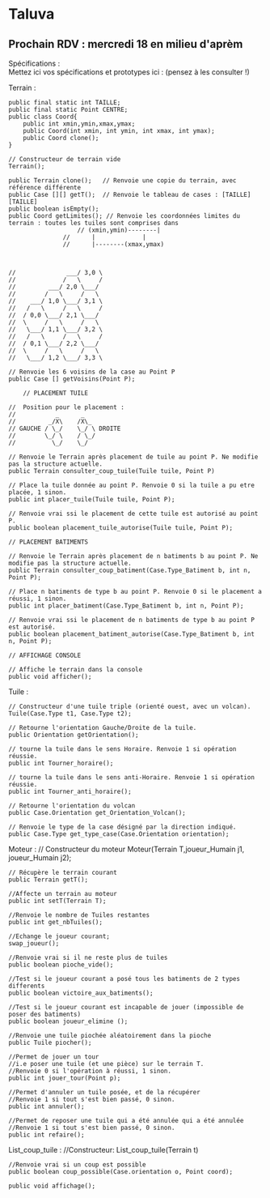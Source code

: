 # Taluva

## Prochain RDV : mercredi 18 en  milieu d'aprèm

Spécifications :  
Mettez ici vos spécifications et prototypes ici : (pensez à les consulter !)

Terrain :

	public final static int TAILLE;
	public final static Point CENTRE;
	public class Coord{
		public int xmin,ymin,xmax,ymax;
		public Coord(int xmin, int ymin, int xmax, int ymax);
		public Coord clone();
	}

	// Constructeur de terrain vide  
	Terrain();
	
	public Terrain clone();   // Renvoie une copie du terrain, avec référence différente
	public Case [][] getT();  // Renvoie le tableau de cases : [TAILLE] [TAILLE]
	public boolean isEmpty();
	public Coord getLimites(); // Renvoie les coordonnées limites du terrain : toutes les tuiles sont comprises dans
		  	     	   // (xmin,ymin)--------|
				   //      |             |
				   //      |--------(xmax,ymax)
	

	
	//              ___/ 3,0 \
	//             /   \     /
	//         ___/ 2,0 \___/
	//        /   \     /   \
	//    ___/ 1,0 \___/ 3,1 \
	//   /	 \     /   \     /
	//  / 0,0 \___/ 2,1 \___/
	//  \     /   \     /   \
	//   \___/ 1,1 \___/ 3,2 \
	//   /   \     /   \     /
	//  / 0,1 \___/ 2,2 \___/
	//  \     /   \     /   \
	//   \___/ 1,2 \___/ 3,3 \
	
	// Renvoie les 6 voisins de la case au Point P
	public Case [] getVoisins(Point P);
	
		// PLACEMENT TUILE
		
	//	Position pour le placement :
	//           _      _
	//         _/X\    /X\_
	// GAUCHE / \_/    \_/ \ DROITE
	//        \_/ \    / \_/
	//          \_/    \_/
	
	// Renvoie le Terrain après placement de tuile au point P. Ne modifie pas la structure actuelle.
	public Terrain consulter_coup_tuile(Tuile tuile, Point P)
	
	// Place la tuile donnée au point P. Renvoie 0 si la tuile a pu etre placée, 1 sinon.
	public int placer_tuile(Tuile tuile, Point P);
	
	// Renvoie vrai ssi le placement de cette tuile est autorisé au point P.
	public boolean placement_tuile_autorise(Tuile tuile, Point P);
	
	// PLACEMENT BATIMENTS
	
	// Renvoie le Terrain après placement de n batiments b au point P. Ne modifie pas la structure actuelle.
	public Terrain consulter_coup_batiment(Case.Type_Batiment b, int n, Point P);
	
	// Place n batiments de type b au point P. Renvoie 0 si le placement a réussi, 1 sinon.
	public int placer_batiment(Case.Type_Batiment b, int n, Point P);
	
	// Renvoie vrai ssi le placement de n batiments de type b au point P est autorisé.
	public boolean placement_batiment_autorise(Case.Type_Batiment b, int n, Point P);
	
	// AFFICHAGE CONSOLE
	
	// Affiche le terrain dans la console
	public void afficher();

Tuile :
  
	// Constructeur d'une tuile triple (orienté ouest, avec un volcan).
	Tuile(Case.Type t1, Case.Type t2); 
	
	// Retourne l'orientation Gauche/Droite de la tuile.
	public Orientation getOrientation();	
	
	// tourne la tuile dans le sens Horaire. Renvoie 1 si opération réussie.
	public int Tourner_horaire();
	
	// tourne la tuile dans le sens anti-Horaire. Renvoie 1 si opération réussie.
	public int Tourner_anti_horaire();
	
	// Retourne l'orientation du volcan
	public Case.Orientation get_Orientation_Volcan();
	
	// Renvoie le type de la case désigné par la direction indiqué.
	public Case.Type get_type_case(Case.Orientation orientation);


Moteur :
	// Constructeur du moteur
	Moteur(Terrain T,joueur_Humain j1, joueur_Humain j2);
	
	// Récupère le terrain courant
	public Terrain getT();
	
	//Affecte un terrain au moteur
	public int setT(Terrain T);
	
	//Renvoie le nombre de Tuiles restantes
	public int get_nbTuiles();
		
	//Echange le joueur courant;
	swap_joueur();

	//Renvoie vrai si il ne reste plus de tuiles
	public boolean pioche_vide();
	
	//Test si le joueur courant a posé tous les batiments de 2 types differents
	public boolean victoire_aux_batiments();
	
	//Test si le joueur courant est incapable de jouer (impossible de poser des batiments)
	public boolean joueur_elimine ();
	
	//Renvoie une tuile piochée aléatoirement dans la pioche
	public Tuile piocher();
	
	//Permet de jouer un tour
	//i.e poser une tuile (et une pièce) sur le terrain T.
	//Renvoie 0 si l'opération à réussi, 1 sinon.
	public int jouer_tour(Point p);
	
	//Permet d'annuler un tuile posée, et de la récupérer
	//Renvoie 1 si tout s'est bien passé, 0 sinon.
	public int annuler();
	
	//Permet de reposer une tuile qui a été annulée qui a été annulée
	//Renvoie 1 si tout s'est bien passé, 0 sinon.
	public int refaire();
	
List_coup_tuile :
	//Constructeur:
	List_coup_tuile(Terrain t)
	
	//Renvoie vrai si un coup est possible
	public boolean coup_possible(Case.orientation o, Point coord);
	
	public void affichage();
